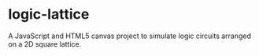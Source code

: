 # logic-lattice
A JavaScript and HTML5 canvas project to simulate logic circuits arranged on a 2D square lattice.
